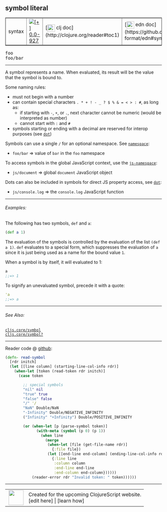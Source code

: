 ## symbol literal



 <table border="1">
<tr>
<td>syntax</td>
<td><a href="https://github.com/cljsinfo/cljs-api-docs/tree/0.0-927"><img valign="middle" alt="[+] 0.0-927" title="Added in 0.0-927" src="https://img.shields.io/badge/+-0.0--927-lightgrey.svg"></a> </td>
<td>
[<img height="24px" valign="middle" src="http://i.imgur.com/1GjPKvB.png"> clj doc](http://clojure.org/reader#toc1)
</td>
<td>
[<img height="24px" valign="middle" src="http://i.imgur.com/I8uNXHv.png"> edn doc](https://github.com/edn-format/edn#symbols)
</td>
</tr>
</table>

<samp>foo</samp><br>
<samp>foo/bar</samp><br>

---


A symbol represents a name.  When evaluated, its result will be the value that the symbol
is bound to.

Some naming rules:

- must not begin with a number
- can contain special characters `. * + ! - _ ? $ % & = < > : #`, as long as:
  - if starting with `-`, `+`, or `.`, next character cannot be numeric (would be interpreted as number)
  - cannot start with `:` and `#`
- symbols starting or ending with a decimal are reserved for interop purposes (see [`dot`][doc:syntax/dot])

Symbols can use a single `/` for an optional namespace. See [`namespace`][doc:syntax/namespace]:

- `foo/bar` => value of `bar` in the `foo` namespace

To access symbols in the global JavaScript context, use the [`js-namespace`][doc:syntax/js-namespace]:

- `js/document` => global `document` JavaScript object

Dots can also be included in symbols for direct JS property access, see [`dot`][doc:syntax/dot]:

- `js/console.log` => the `console.log` JavaScript function

[doc:syntax/dot]:../syntax/dot.md
[doc:syntax/namespace]:../syntax/namespace.md
[doc:syntax/js-namespace]:../syntax/js-namespace.md
[doc:syntax/dot]:../syntax/dot.md

---

###### Examples:

The following has two symbols, `def` and `a`:

```clj
(def a 1)
```

The evaluation of the symbols is controlled by the evaluation of the list `(def
a 1)`.  `def` evaluates to a special form, which suppresses the evaluation of
`a` since it is just being used as a name for the bound value `1`.

When a symbol is by itself, it will evaluated to 1:

```clj
a
;;=> 1
```

To signify an unevaluated symbol, precede it with a quote:

```clj
'a
;;=> a
```



---

###### See Also:

[`cljs.core/symbol`](../cljs.core/symbol.md)<br>
[`cljs.core/symbol?`](../cljs.core/symbolQMARK.md)<br>

---





Reader code @ [github](https://github.com/clojure/tools.reader/blob/tools.reader-1.0.0-alpha3/src/main/clojure/clojure/tools/reader.clj#L303-L329):

```clj
(defn- read-symbol
  [rdr initch]
  (let [[line column] (starting-line-col-info rdr)]
    (when-let [token (read-token rdr initch)]
      (case token

        ;; special symbols
        "nil" nil
        "true" true
        "false" false
        "/" '/
        "NaN" Double/NaN
        "-Infinity" Double/NEGATIVE_INFINITY
        ("Infinity" "+Infinity") Double/POSITIVE_INFINITY

        (or (when-let [p (parse-symbol token)]
              (with-meta (symbol (p 0) (p 1))
                (when line
                  (merge
                   (when-let [file (get-file-name rdr)]
                     {:file file})
                   (let [[end-line end-column] (ending-line-col-info rdr)]
                     {:line line
                      :column column
                      :end-line end-line
                      :end-column end-column})))))
            (reader-error rdr "Invalid token: " token))))))
```

<!--
Repo - tag - source tree - lines:

 <pre>
tools.reader @ tools.reader-1.0.0-alpha3
└── src
    └── main
        └── clojure
            └── clojure
                └── tools
                    └── <ins>[reader.clj:303-329](https://github.com/clojure/tools.reader/blob/tools.reader-1.0.0-alpha3/src/main/clojure/clojure/tools/reader.clj#L303-L329)</ins>
</pre>
-->

---



 <table>
<tr><td>
<img valign="middle" align="right" width="48px" src="http://i.imgur.com/Hi20huC.png">
</td><td>
Created for the upcoming ClojureScript website.<br>
[edit here] | [learn how]
</td></tr></table>

[edit here]:https://github.com/cljsinfo/cljs-api-docs/blob/master/cljsdoc/syntax/symbol.cljsdoc
[learn how]:https://github.com/cljsinfo/cljs-api-docs/wiki/cljsdoc-files

<!--

This information was too distracting to show to readers, but I'll leave it
commented here since it is helpful to:

- pretty-print the data used to generate this document
- and show how to retrieve that data



The API data for this symbol:

```clj
{:description "A symbol represents a name.  When evaluated, its result will be the value that the symbol\nis bound to.\n\nSome naming rules:\n\n- must not begin with a number\n- can contain special characters `. * + ! - _ ? $ % & = < > : #`, as long as:\n  - if starting with `-`, `+`, or `.`, next character cannot be numeric (would be interpreted as number)\n  - cannot start with `:` and `#`\n- symbols starting or ending with a decimal are reserved for interop purposes (see [doc:syntax/dot])\n\nSymbols can use a single `/` for an optional namespace. See [doc:syntax/namespace]:\n\n- `foo/bar` => value of `bar` in the `foo` namespace\n\nTo access symbols in the global JavaScript context, use the [doc:syntax/js-namespace]:\n\n- `js/document` => global `document` JavaScript object\n\nDots can also be included in symbols for direct JS property access, see [doc:syntax/dot]:\n\n- `js/console.log` => the `console.log` JavaScript function",
 :ns "syntax",
 :name "symbol",
 :history [["+" "0.0-927"]],
 :type "syntax",
 :related ["cljs.core/symbol" "cljs.core/symbol?"],
 :full-name-encode "syntax/symbol",
 :extra-sources [{:code "(defn- read-symbol\n  [rdr initch]\n  (let [[line column] (starting-line-col-info rdr)]\n    (when-let [token (read-token rdr initch)]\n      (case token\n\n        ;; special symbols\n        \"nil\" nil\n        \"true\" true\n        \"false\" false\n        \"/\" '/\n        \"NaN\" Double/NaN\n        \"-Infinity\" Double/NEGATIVE_INFINITY\n        (\"Infinity\" \"+Infinity\") Double/POSITIVE_INFINITY\n\n        (or (when-let [p (parse-symbol token)]\n              (with-meta (symbol (p 0) (p 1))\n                (when line\n                  (merge\n                   (when-let [file (get-file-name rdr)]\n                     {:file file})\n                   (let [[end-line end-column] (ending-line-col-info rdr)]\n                     {:line line\n                      :column column\n                      :end-line end-line\n                      :end-column end-column})))))\n            (reader-error rdr \"Invalid token: \" token))))))",
                  :title "Reader code",
                  :repo "tools.reader",
                  :tag "tools.reader-1.0.0-alpha3",
                  :filename "src/main/clojure/clojure/tools/reader.clj",
                  :lines [303 329]}],
 :usage ["foo" "foo/bar"],
 :examples [{:id "cd60a5",
             :content "The following has two symbols, `def` and `a`:\n\n```clj\n(def a 1)\n```\n\nThe evaluation of the symbols is controlled by the evaluation of the list `(def\na 1)`.  `def` evaluates to a special form, which suppresses the evaluation of\n`a` since it is just being used as a name for the bound value `1`.\n\nWhen a symbol is by itself, it will evaluated to 1:\n\n```clj\na\n;;=> 1\n```\n\nTo signify an unevaluated symbol, precede it with a quote:\n\n```clj\n'a\n;;=> a\n```"}],
 :edn-doc "https://github.com/edn-format/edn#symbols",
 :full-name "syntax/symbol",
 :display "symbol literal",
 :clj-doc "http://clojure.org/reader#toc1"}

```

Retrieve the API data for this symbol:

```clj
;; from Clojure REPL
(require '[clojure.edn :as edn])
(-> (slurp "https://raw.githubusercontent.com/cljsinfo/cljs-api-docs/catalog/cljs-api.edn")
    (edn/read-string)
    (get-in [:symbols "syntax/symbol"]))
```

-->
